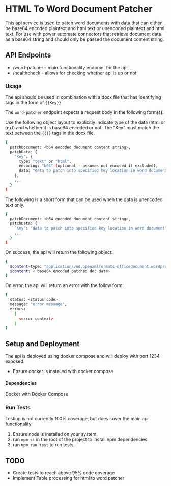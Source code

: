 # HTML To Word Document Patcher #

This api service is used to patch word documents with data that can either be base64 encoded plaintext and html text or unencoded plaintext and html text. 
For use with power automate connectors that retrieve document data as a base64 string and should only be passed the document content string.

## API Endpoints ##

* /word-patcher - main functionality endpoint for the api
* /healthcheck - allows for checking whether api is up or not

### Usage ###

The api should be used in combination with a docx file that has identifying tags in the form of `{{Key}}`

The `word-patcher` endpoint expects a request body in the following form(s): 

Use the following object layout to explicitly indicate type of the data (html or text) and whether it is base64 encoded or not. 
The "Key" must match the text between the `{{}}` tags in the docx file. 
```sh
{
  patchDocument: <b64 encoded document content string>,
  patchData: {
    "Key": {
      type: "text" or "html",
      encoding: "b64" (optional - assumes not encoded if excluded),
      data: "data to patch into specified key location in word document"
    },
    ...
  }
}
```

The following is a short form that can be used when the data is unencoded text only.
```sh
{
  patchDocument: <b64 encoded document content string>,
  patchData: {
    "Key": "data to patch into specified key location in word document",
    ...
  }
}
```

On success, the api will return the following object: 
```sh
{
  $content-type: "application/vnd.openxmlformats-officedocument.wordprocessingml.document",
  $content: < base64 encoded patched doc data>
}
```

On error, the api will return an error with the follow form: 
```sh
{
  status: <status code>,
  message: "error message",
  errors:
    [
      <error context>
    ]
}
```

## Setup and Deployment ##

The api is deployed using docker compose and will deploy with port 1234 exposed.

* Ensure docker is installed with docker compose

#### Dependencies ####

Docker with Docker Compose

### Run Tests ###

Testing is not currently 100% coverage, but does cover the main api functionality

1. Ensure node is installed on your system.
2. run `npm ci` in the root of the project to install npm dependencies
3. run `npm run test` to run tests.


## TODO ##

* Create tests to reach above 95% code coverage
* Implement Table processing for html to word patcher
